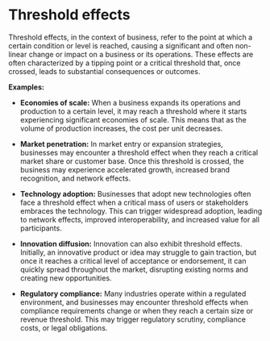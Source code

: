 # Threshold effects

Threshold effects, in the context of business, refer to the point at which a certain condition or level is reached, causing a significant and often non-linear change or impact on a business or its operations. These effects are often characterized by a tipping point or a critical threshold that, once crossed, leads to substantial consequences or outcomes.

**Examples:**

* **Economies of scale:** When a business expands its operations and production to a certain level, it may reach a threshold where it starts experiencing significant economies of scale. This means that as the volume of production increases, the cost per unit decreases.

* **Market penetration:** In market entry or expansion strategies, businesses may encounter a threshold effect when they reach a critical market share or customer base. Once this threshold is crossed, the business may experience accelerated growth, increased brand recognition, and network effects.

* **Technology adoption:** Businesses that adopt new technologies often face a threshold effect when a critical mass of users or stakeholders embraces the technology. This can trigger widespread adoption, leading to network effects, improved interoperability, and increased value for all participants.

* **Innovation diffusion:** Innovation can also exhibit threshold effects. Initially, an innovative product or idea may struggle to gain traction, but once it reaches a critical level of acceptance or endorsement, it can quickly spread throughout the market, disrupting existing norms and creating new opportunities.

* **Regulatory compliance:** Many industries operate within a regulated environment, and businesses may encounter threshold effects when compliance requirements change or when they reach a certain size or revenue threshold. This may trigger regulatory scrutiny, compliance costs, or legal obligations.
